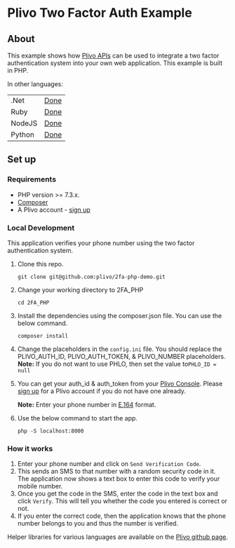 Plivo Two Factor Auth Example
=======================================

## About

This example shows how [Plivo APIs](http://plivo.com/api) can be used to integrate a two factor authentication system into your own web application. This example is built in PHP.

In other languages:
<table>
   <tr>
      <td>.Net</td>
      <td><a href="https://github.com/plivo/2FA_Csharp">Done</a></td>
   </tr>
   <tr>
      <td>Ruby</td>
      <td><a href="https://github.com/plivo/2FA_SinatraApp">Done</a></td>
   </tr>
   <tr>
      <td>NodeJS</td>
      <td><a href="https://github.com/plivo/2FA_ExpressApp">Done</a></td>
   </tr>
   <tr>
      <td>Python</td>
      <td><a href="https://github.com/plivo/2FA_FlaskApp">Done</a></td>
   </tr>
</table>

## Set up

### Requirements

- PHP version >= 7.3.x.
- [Composer](https://getcomposer.org/)
- A Plivo account - [sign up](https://console.plivo.com/accounts/register/)

### Local Development

This application verifies your phone number using the two factor authentication system.

1. Clone this repo.
    ```shell
    git clone git@github.com:plivo/2fa-php-demo.git    
    ```
2. Change your working directory to 2FA_PHP
    ```shell
    cd 2FA_PHP
    ```
3. Install the dependencies using the composer.json file. You can use the below command.
    ```shell
    composer install
    ```
4. Change the placeholders in the `config.ini` file. You should replace the PLIVO_AUTH_ID, PLIVO_AUTH_TOKEN, & PLIVO_NUMBER placeholders.
   **Note:** If you do not want to use PHLO, then set the value to`PHLO_ID = null`
   
5. You can get your auth_id & auth_token from your [Plivo Console](http://console.plivo.com/). Please [sign up](https://console.plivo.com/accounts/register/) for a Plivo account if you do not have one already. 
    
    **Note:** Enter your phone number in [E.164](http://en.wikipedia.org/wiki/E.164) format. 
6. Use the below command to start the app. 
    ```shell
    php -S localhost:8000
    ```
### How it works
1. Enter your phone number and click on `Send Verification Code`. 
2. This sends an SMS to that number with a random security code in it. The application now shows a text box to enter this code to verify your mobile number. 
3. Once you get the code in the SMS, enter the code in the text box and click `Verify`. This will tell you whether the code you entered is correct or not. 
4. If you enter the correct code, then the application knows that the phone number belongs to you and thus the number is verified.

Helper libraries for various languages are available on the [Plivo github page](http://github.com/plivo).
